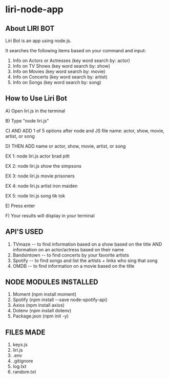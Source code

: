 # liri-node-app

## About LIRI BOT

Liri Bot is an app using node.js. 

It searches the following items based on your command and input:

1) Info on Actors or Actresses (key word search by: actor)
2) Info on TV Shows (key word search by: show)
3) Info on Movies (key word search by: movie)
4) Info on Concerts (key word search by: artist)
5) Info on Songs (key word search by: song)

## How to Use Liri Bot

A) Open liri.js in the terminal

B) Type "node liri.js"

C) AND ADD 1 of 5 options after node and JS file name: actor, show, movie, artist, or song

D) THEN ADD name or actor, show, movie, artist, or song

EX 1: node liri.js actor brad pitt

EX 2: node liri.js show the simpsons

EX 3: node liri.js movie prisoners

EX 4: node liri.js artist iron maiden

EX 5: node liri.js song tik tok

E) Press enter

F) Your results will display in your terminal

## API'S USED

1) TVmaze -- to find information based on a show based on the title AND information on an actor/actress based on their name
2) Bandsintown -- to find concerts by your favorite artists
3) Spotify -- to find songs and list the artists + links who sing that song
4) OMDB -- to find information on a movie based on the title

## NODE MODULES INSTALLED

1) Moment (npm install moment)
2) Spotify (npm install --save node-spotify-api)
3) Axios (npm install axios)
4) Dotenv (npm install dotenv)
5) Package.json (npm init -y)

## FILES MADE

1) keys.js
2) liri.js
3) .env
4) .gitignore 
5) log.txt
6) random.txt

